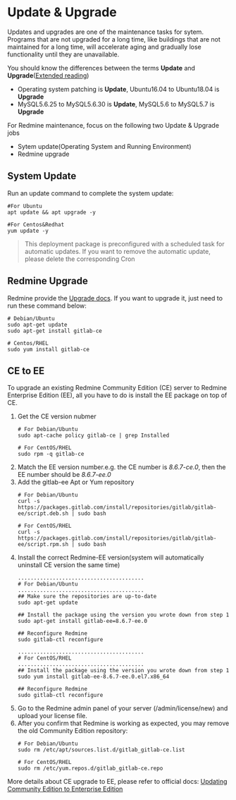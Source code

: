 # Update & Upgrade

Updates and upgrades are one of the maintenance tasks for sytem. Programs that are not upgraded for a long time, like buildings that are not maintained for a long time, will accelerate aging and gradually lose functionality until they are unavailable.

You should know the differences between the terms **Update** and **Upgrade**([Extended reading](https://support.websoft9.com/docs/faq/tech-upgrade.html#update-vs-upgrade))
- Operating system patching is **Update**, Ubuntu16.04 to Ubuntu18.04 is **Upgrade**
- MySQL5.6.25 to MySQL5.6.30 is **Update**, MySQL5.6 to MySQL5.7 is **Upgrade**

For Redmine maintenance, focus on the following two Update & Upgrade jobs

- Sytem update(Operating System and Running Environment) 
- Redmine upgrade 

## System Update

Run an update command to complete the system update:

``` shell
#For Ubuntu
apt update && apt upgrade -y

#For Centos&Redhat
yum update -y
```
> This deployment package is preconfigured with a scheduled task for automatic updates. If you want to remove the automatic update, please delete the corresponding Cron

## Redmine Upgrade

Redmine provide the [Upgrade docs](https://docs.gitlab.com/omnibus/update/README.html#updating-using-the-official-repositories). If you want to upgrade it, just need to run these command below:

```
# Debian/Ubuntu
sudo apt-get update
sudo apt-get install gitlab-ce

# Centos/RHEL
sudo yum install gitlab-ce
```

## CE to EE

To upgrade an existing Redmine Community Edition (CE) server to Redmine Enterprise Edition (EE), all you have to do is install the EE package on top of CE. 

1. Get the CE version nubmer
   ```
   # For Debian/Ubuntu
   sudo apt-cache policy gitlab-ce | grep Installed

   # For CentOS/RHEL
   sudo rpm -q gitlab-ce
   ```
2. Match the EE version number.e.g. the CE number is *8.6.7-ce.0*, then the EE number should be *8.6.7-ee.0*
3. Add the gitlab-ee Apt or Yum repository
   ```
   # For Debian/Ubuntu
   curl -s https://packages.gitlab.com/install/repositories/gitlab/gitlab-ee/script.deb.sh | sudo bash

   # For CentOS/RHEL
   curl -s https://packages.gitlab.com/install/repositories/gitlab/gitlab-ee/script.rpm.sh | sudo bash
   ```
4. Install the correct Redmine-EE version(system will automatically uninstall CE version the same time)
   ```
   ........................................
   # For Debian/Ubuntu
   ........................................
   ## Make sure the repositories are up-to-date
   sudo apt-get update

   ## Install the package using the version you wrote down from step 1
   sudo apt-get install gitlab-ee=8.6.7-ee.0

   ## Reconfigure Redmine
   sudo gitlab-ctl reconfigure
   
   ........................................
   # For CentOS/RHEL
   ........................................
   ## Install the package using the version you wrote down from step 1
   sudo yum install gitlab-ee-8.6.7-ee.0.el7.x86_64

   ## Reconfigure Redmine
   sudo gitlab-ctl reconfigure
   ```
5. Go to the Redmine admin panel of your server (/admin/license/new) and upload your license file.
6. After you confirm that Redmine is working as expected, you may remove the old Community Edition repository:
   ```
   # For Debian/Ubuntu
   sudo rm /etc/apt/sources.list.d/gitlab_gitlab-ce.list

   # For CentOS/RHEL
   sudo rm /etc/yum.repos.d/gitlab_gitlab-ce.repo
   ```
More details about CE upgrade to EE, please refer to official docs: [Updating Community Edition to Enterprise Edition](https://docs.gitlab.com/omnibus/update/README.html#updating-community-edition-to-enterprise-edition)